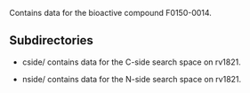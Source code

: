 Contains data for the bioactive compound F0150-0014.

## Subdirectories

- cside/ contains data for the C-side search space on rv1821.

- nside/ contains data for the N-side search space on rv1821.

